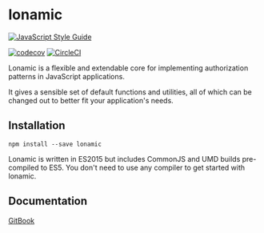 # lonamic



[![JavaScript Style Guide](https://cdn.rawgit.com/standard/standard/master/badge.svg)](https://github.com/standard/standard)


[![codecov](https://codecov.io/gh/EmiPhil/lonamic/branch/master/graph/badge.svg)](https://codecov.io/gh/EmiPhil/lonamic)
[![CircleCI](https://circleci.com/gh/EmiPhil/lonamic/tree/master.svg?style=svg)](https://circleci.com/gh/EmiPhil/lonamic/tree/master)

Lonamic is a flexible and extendable core for implementing authorization patterns in JavaScript applications.

It gives a sensible set of default functions and utilities, all of which can be changed out to better fit your application's needs.

## Installation

`npm install --save lonamic`

Lonamic is written in ES2015 but includes CommonJS and UMD builds pre-compiled to ES5. You don't need to use any compiler to  get started with lonamic.

## Documentation

[GitBook](https://emiphil.gitbooks.io/lonamic/content/)
